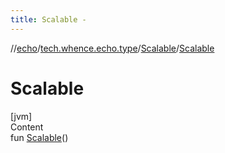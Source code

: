 ```yaml
---
title: Scalable -
---
```

//[echo](../../index.md)/[tech.whence.echo.type](../index.md)/[Scalable](index.md)/[Scalable](-scalable.md)



# Scalable  
[jvm]  
Content  
fun [Scalable](-scalable.md)()  



